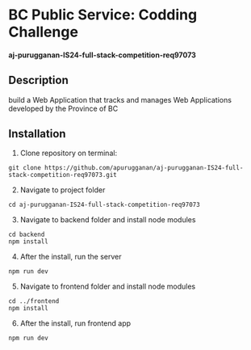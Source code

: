
# BC Public Service: Codding Challenge
#### aj-purugganan-IS24-full-stack-competition-req97073

## Description
build a Web Application that tracks and manages Web Applications developed by the Province of BC


## Installation
1. Clone repository on terminal:
```
git clone https://github.com/apurugganan/aj-purugganan-IS24-full-stack-competition-req97073.git
```

2. Navigate to project folder
```
cd aj-purugganan-IS24-full-stack-competition-req97073
```

3. Navigate to backend folder and install node modules
```
cd backend
npm install
```

4. After the install, run the server
```
npm run dev
```

5. Navigate to frontend folder and install node modules
```
cd ../frontend
npm install
```

6. After the install, run frontend app
```
npm run dev
```
